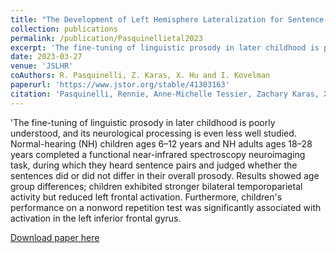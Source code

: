 ```yaml
---
title: "The Development of Left Hemisphere Lateralization for Sentence-Level Prosodic Processing"
collection: publications
permalink: /publication/Pasquinellietal2023
excerpt: 'The fine-tuning of linguistic prosody in later childhood is poorly understood, and its neurological processing is even less well studied. Normal-hearing (NH) children ages 6–12 years and NH adults ages 18–28 years completed a functional near-infrared spectroscopy neuroimaging task, during which they heard sentence pairs and judged whether the sentences did or did not differ in their overall prosody. Results showed age group differences; children exhibited stronger bilateral temporoparietal activity but reduced left frontal activation. Furthermore, children's performance on a nonword repetition test was significantly associated with activation in the left inferior frontal gyrus.'
date: 2023-03-27
venue: 'JSLHR'
coAuthors: R. Pasquinelli, Z. Karas, X. Hu and I. Kovelman
paperurl: 'https://www.jstor.org/stable/41303163'
citation: 'Pasquinelli, Rennie, Anne-Michelle Tessier, Zachary Karas, Xiaosu Hu, and Ioulia Kovelman (2023) The Development of Left Hemisphere Lateralization for Sentence-Level Prosodic Processing </b> <i>Journal of Speech, Language and Hearing Research </i> https://pubs.asha.org/doi/10.1044/2022_JSLHR-22-00103.'
---
```

<div class="amtText" markdown="1">
'The fine-tuning of linguistic prosody in later childhood is poorly understood, and its neurological processing is even less well studied. Normal-hearing (NH) children ages 6–12 years and NH adults ages 18–28 years completed a functional near-infrared spectroscopy neuroimaging task, during which they heard sentence pairs and judged whether the sentences did or did not differ in their overall prosody. Results showed age group differences; children exhibited stronger bilateral temporoparietal activity but reduced left frontal activation. Furthermore, children's performance on a nonword repetition test was significantly associated with activation in the left inferior frontal gyrus. 

[Download paper here](https://pubs.asha.org/doi/10.1044/2022_JSLHR-22-00103)
</div>
